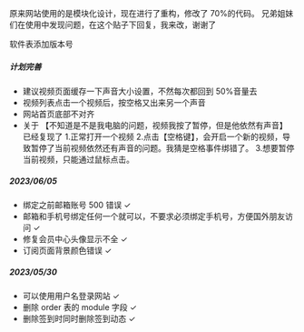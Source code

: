 原来网站使用的是模块化设计，现在进行了重构，修改了 70%的代码。
兄弟姐妹们在使用中发现问题，在这个贴子下回复，我来改，谢谢了

软件表添加版本号

##### 计划完善

-   建议视频页面缓存一下声音大小设置，不然每次都回到 50%音量去
-   视频列表点击一个视频后，按空格又出来另一个声音
-   网站首页底部不对齐
-   关于 【不知道是不是我电脑的问题，视频我按了暂停，但是他依然有声音】 已经复现了 1.正常打开一个视频 2.点击【空格键】，会开启一个新的视频，导致暂停了当前视频依然还有声音的问题。我猜是空格事件绑错了。 3.想要暂停当前视频，只能通过鼠标点击。

##### 2023/06/05

-   绑定之前邮箱账号 500 错误 ✓
-   邮箱和手机号绑定任何一个就可以，不要求必须绑定手机号，方便国外朋友访问 ✓
-   修复会员中心头像显示不全 ✓
-   订阅页面背景颜色错误 ✓

##### 2023/05/30

-   可以使用用户名登录网站 ✓
-   删除 order 表的 module 字段 ✓
-   删除签到时同时删除签到动态 ✓
